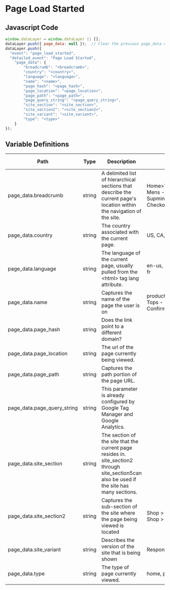 # Page Load Started

### 

## Javascript Code
```js
window.dataLayer = window.dataLayer || [];
dataLayer.push({ page_data: null });  // Clear the previous page_data object.
dataLayer.push({
  "event": "page_load_started",
  "detailed_event": "Page Load Started",
    "page_data": {
        "breadcrumb": "<breadcrumb>",
        "country": "<country>",
        "language": "<language>",
        "name": "<name>",
        "page_hash": "<page_hash>",
        "page_location": "<page_location>",
        "page_path": "<page_path>",
        "page_query_string": "<page_query_string>",
        "site_section": "<site_section>",
        "site_section2": "<site_section2>",
        "site_variant": "<site_variant>",
        "type": "<type>"
    }
});
```

## Variable Definitions

|Path|Type|Description|Example|Pattern|Min Length|Max Length|Minimum|Maximum|Multiple Of|
| --- | --- | --- | --- | --- | --- | --- | --- | --- | --- |
|page_data.breadcrumb|string|A delimited list of hierarchical sections that describe the current page's location within the navigation of the site.|Home&gt;Women&gt;Tops&gt;Sweaters, Mens - Tops - Sweaters - Supmina, Wool, Rayon, Checkout &gt; Order Thank You|||||||
|page_data.country|string|The country associated with the current page.|US, CA, FR, UK|||||||
|page_data.language|string|The language of the current page, usually pulled from the &lt;html&gt; tag lang attribute.|en-us, en-gb, ch-cn, fr-ca, fr-fr|||||||
|page_data.name|string|Captures the name of the page the user is on|product - XYZ123, Mens - Tops - Sweaters, Order Confirmation|||||||
|page_data.page_hash|string|Does the link point to a different domain?||||||||
|page_data.page_location|string|The url of the page currently being viewed.||||||||
|page_data.page_path|string|Captures the path portion of the page URL.||||||||
|page_data.page_query_string|string|This parameter is already configured by Google Tag Manager and Google Analytics.||||||||
|page_data.site_section|string|The section of the site that the current page resides in. site\_section2 through site\_section5can also be used if the site has many sections.||||||||
|page_data.site_section2|string|Captures the sub-section of the site where the page being viewed is located|Shop &gt; Kids, Shop &gt; Mens, Shop &gt; Womens|||||||
|page_data.site_variant|string|Describes the version of the site that is being shown|Responsive, Mobile, Desktop|||||||
|page_data.type|string|The type of page currently viewed.|home, pdp, article|||||||





